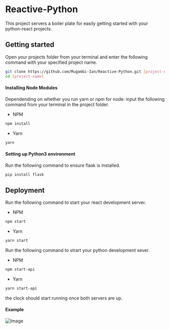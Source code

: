 # Reactive-Python 
This project servers a boiler plate for easily getting started with your python-react projects.

## Getting started
Open your projects folder from your terminal and enter the following command with your specified project name.  
```bash
git clone https://github.com/Mugambi-Ian/Reactive-Python.git [project-name] 
cd [project-name]
```
#### Installing Node Modules
Dependending on whether you run yarn or npm for node: input the following command from your terminal in the project folder.
- NPM  
```bash
npm install
```
- Yarn
```bash 
yarn
```

#### Setting up Python3 environment
Run the following command to ensure flask is installed. 
```bash
pip install flask
```

## Deployment
Run the following command to start your react development server.
- NPM  
```bash
npm start
```
- Yarn
```bash 
yarn start
```
Run the following command to strart your python development sever.
- NPM  
```bash
npm start-api
```
- Yarn
```bash 
yarn start-api
```
the clock should start running once both servers are up.

#### Example
![Image](https://github.com/Mugambi-Ian/Reactive-Python/blob/master/_media/ig.png)
